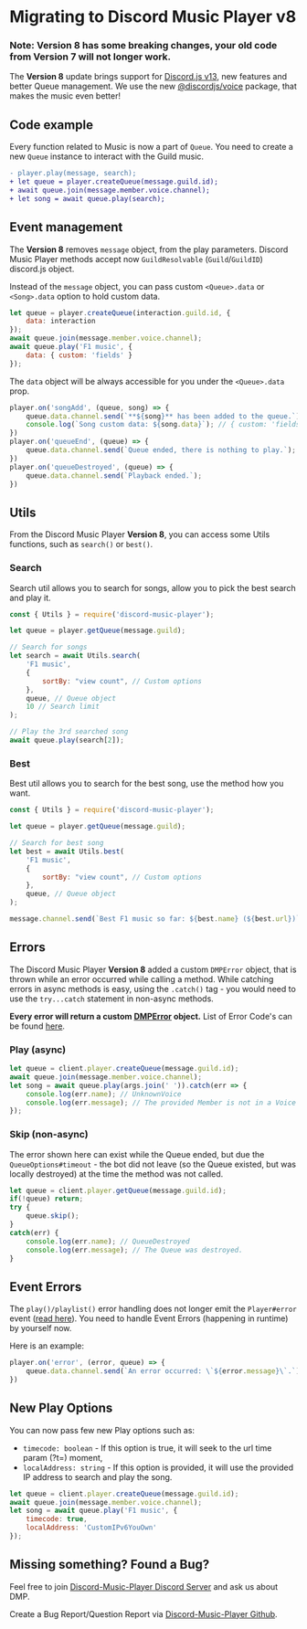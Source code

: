 # Migrating to Discord Music Player v8

### Note: Version 8 has some breaking changes, your old code from Version 7 will not longer work.

The **Version 8** update brings support for [Discord.js v13](https://www.npmjs.com/package/discord.js), new features and better Queue management.
We use the new [@discordjs/voice](https://www.npmjs.com/package/@discordjs/voice) package, that makes the music even better!

## Code example

Every function related to Music is now a part of `Queue`.
You need to create a new `Queue` instance to interact with the Guild music.
```diff
- player.play(message, search);
+ let queue = player.createQueue(message.guild.id);
+ await queue.join(message.member.voice.channel);
+ let song = await queue.play(search);
```

## Event management

The **Version 8** removes `message` object, from the play parameters.
Discord Music Player methods accept now `GuildResolvable` (`Guild`/`GuildID`) discord.js object.

Instead of the `message` object, you can pass custom `<Queue>.data` or `<Song>.data` option to hold custom data.
```js
let queue = player.createQueue(interaction.guild.id, {
    data: interaction
});
await queue.join(message.member.voice.channel);
await queue.play('F1 music', {
    data: { custom: 'fields' }
});
```
The `data` object will be always accessible for you under the `<Queue>.data` prop.
```js
player.on('songAdd', (queue, song) => {
    queue.data.channel.send(`**${song}** has been added to the queue.`);
    console.log(`Song custom data: ${song.data}`); // { custom: 'fields' }
})
player.on('queueEnd', (queue) => {
    queue.data.channel.send(`Queue ended, there is nothing to play.`);
})
player.on('queueDestroyed', (queue) => {
    queue.data.channel.send(`Playback ended.`);
})
```

## Utils
From the Discord Music Player **Version 8**, you can access some Utils functions, such as `search()` or `best()`.

### Search
Search util allows you to search for songs, allow you to pick the best search and play it.
```js
const { Utils } = require('discord-music-player');

let queue = player.getQueue(message.guild);

// Search for songs
let search = await Utils.search(
    'F1 music',
    {
        sortBy: "view count", // Custom options
    },
    queue, // Queue object
    10 // Search limit
);

// Play the 3rd searched song
await queue.play(search[2]);
```

### Best
Best util allows you to search for the best song, use the method how you want.
```js
const { Utils } = require('discord-music-player');

let queue = player.getQueue(message.guild);

// Search for best song
let best = await Utils.best(
    'F1 music',
    {
        sortBy: "view count", // Custom options
    },
    queue, // Queue object
);

message.channel.send(`Best F1 music so far: ${best.name} (${best.url})`);
```

## Errors
The Discord Music Player **Version 8** added a custom `DMPError` object, that is thrown while an error occurred while calling a method.
While catching errors in async methods is easy, using the `.catch()` tag - you would need to use the `try...catch` statement in non-async methods.

**Every error will return a custom [DMPError](https://discord-music-player.js.org/docs/main/development/class/DMPError) object.**
List of Error Code's can be found [here](https://discord-music-player.js.org/docs/main/development/typedef/DMPErrors).
### Play (async)
```js
let queue = client.player.createQueue(message.guild.id);
await queue.join(message.member.voice.channel);
let song = await queue.play(args.join(' ')).catch(err => {
    console.log(err.name); // UnknownVoice
    console.log(err.message); // The provided Member is not in a Voice Channel.
});
```

### Skip (non-async)
The error shown here can exist while the Queue ended,
but due the `QueueOptions#timeout` - the bot did not leave (so the Queue existed, but was locally destroyed) at the time the method was not called.
```js
let queue = client.player.getQueue(message.guild.id);
if(!queue) return;
try {
    queue.skip();
}
catch(err) {
    console.log(err.name); // QueueDestroyed
    console.log(err.message); // The Queue was destroyed.
}
```

## Event Errors
The `play()/playlist()` error handling does not longer emit the `Player#error` event ([read here](#Errors)).
You need to handle Event Errors (happening in runtime) by yourself now.

Here is an example:
```js
player.on('error', (error, queue) => {
    queue.data.channel.send(`An error occurred: \`${error.message}\`.`);
})
```

## New Play Options
You can now pass few new Play options such as:
- `timecode: boolean` - If this option is true, it will seek to the url time param (?t=) moment,
- `localAddress: string` - If this option is provided, it will use the provided IP address to search and play the song.
```js
let queue = client.player.createQueue(message.guild.id);
await queue.join(message.member.voice.channel);
let song = await queue.play('F1 music', {
    timecode: true,
    localAddress: 'CustomIPv6YouOwn'
});
```

## Missing something? Found a Bug?
Feel free to join [Discord-Music-Player Discord Server](https://discord.gg/6fejZNsmFC) and ask us about DMP.

Create a Bug Report/Question Report via [Discord-Music-Player Github](https://github.com/SushiBtw/discord-music-player/issues).
